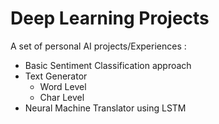 # Deep Learning Projects

A set of personal AI projects/Experiences :
* Basic Sentiment Classification approach
* Text Generator
  * Word Level
  * Char Level
* Neural Machine Translator using LSTM
